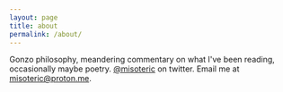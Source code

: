 ```yaml
---
layout: page
title: about
permalink: /about/
---
```


Gonzo philosophy, meandering commentary on what I've been reading, occasionally maybe poetry.
[@misoteric](https://twitter.com/misoteric) on twitter. Email me at [misoteric@proton.me](mailto:misoteric@proton.me).

